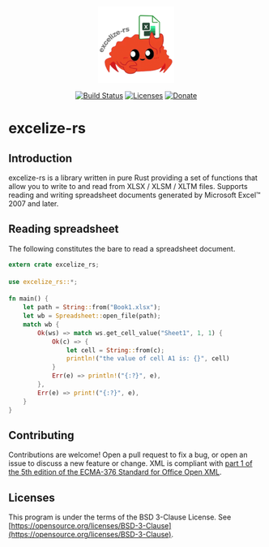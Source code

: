 <p align="center"><img src="./logo.png" width="150" alt="excelize-rs logo"></p>

<p align="center">
    <a href="https://travis-ci.com/xuri/excelize-rs"><img src="https://travis-ci.com/xuri/excelize-rs.svg?branch=master" alt="Build Status"></a>
    <a href="https://opensource.org/licenses/BSD-3-Clause"><img src="https://img.shields.io/badge/license-bsd-orange.svg" alt="Licenses"></a>
    <a href="https://www.paypal.com/paypalme/xuri"><img src="https://img.shields.io/badge/Donate-PayPal-green.svg" alt="Donate"></a>
</p>

# excelize-rs

## Introduction

excelize-rs is a library written in pure Rust providing a set of functions that allow you to write to and read from XLSX / XLSM / XLTM files. Supports reading and writing spreadsheet documents generated by Microsoft Excel&trade; 2007 and later.

## Reading spreadsheet

The following constitutes the bare to read a spreadsheet document.

```rust
extern crate excelize_rs;

use excelize_rs::*;

fn main() {
    let path = String::from("Book1.xlsx");
    let wb = Spreadsheet::open_file(path);
    match wb {
        Ok(ws) => match ws.get_cell_value("Sheet1", 1, 1) {
            Ok(c) => {
                let cell = String::from(c);
                println!("the value of cell A1 is: {}", cell)
            }
            Err(e) => println!("{:?}", e),
        },
        Err(e) => print!("{:?}", e),
    }
}
```

## Contributing

Contributions are welcome! Open a pull request to fix a bug, or open an issue to discuss a new feature or change. XML is compliant with [part 1 of the 5th edition of the ECMA-376 Standard for Office Open XML](http://www.ecma-international.org/publications/standards/Ecma-376.htm).

## Licenses

This program is under the terms of the BSD 3-Clause License. See [https://opensource.org/licenses/BSD-3-Clause](https://opensource.org/licenses/BSD-3-Clause).
